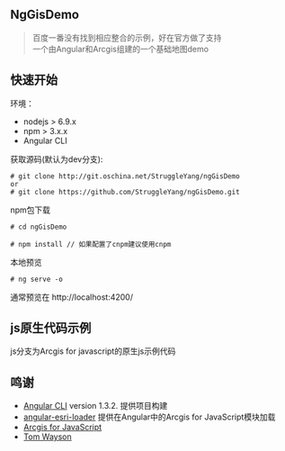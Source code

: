 ## NgGisDemo

> 百度一番没有找到相应整合的示例，好在官方做了支持  
> 一个由Angular和Arcgis组建的一个基础地图demo

## 快速开始
环境：
- nodejs > 6.9.x 
- npm > 3.x.x
- Angular CLI

获取源码(默认为dev分支):
```
# git clone http://git.oschina.net/StruggleYang/ngGisDemo
or
# git clone https://github.com/StruggleYang/ngGisDemo.git
```
npm包下载
```
# cd ngGisDemo

# npm install // 如果配置了cnpm建议使用cnpm
```
本地预览
```
# ng serve -o
```
通常预览在 http://localhost:4200/
## js原生代码示例  

js分支为Arcgis for javascript的原生js示例代码  

## 鸣谢
- [Angular CLI](https://github.com/angular/angular-cli) version 1.3.2. 提供项目构建
- [angular-esri-loader](https://github.com/tomwayson/angular-esri-loader) 提供在Angular中的Arcgis for JavaScript模块加载
- [Arcgis for JavaScript](https://developers.arcgis.com/javascript/3/)
- [Tom Wayson](https://github.com/tomwayson)

